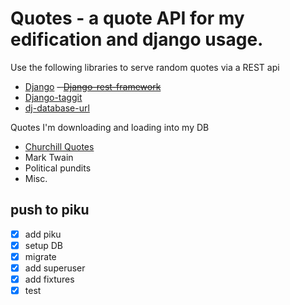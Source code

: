 # Quotes - a quote API for my edification and django usage.

Use the following libraries to serve random quotes via a REST api
- [Django](https://www.djangoproject.com/)
~~- [Django-rest-framework](https://www.django-rest-framework.org/)~~
- [Django-taggit](https://django-taggit.readthedocs.io/en/latest/getting_started.html#)
- [dj-database-url](https://github.com/jazzband/dj-database-url)

Quotes I'm downloading and loading into my DB

- [Churchill Quotes](https://wealthygorilla.com/80-winston-churchill-quotes/)
- Mark Twain
- Political pundits
- Misc.


## push to piku
- [X] add piku
- [X] setup DB
- [X] migrate
- [X] add superuser
- [X] add fixtures
- [X] test